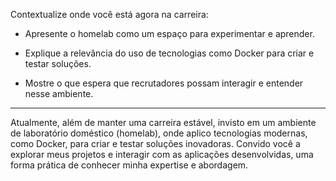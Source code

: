 Contextualize onde você está agora na carreira:

- Apresente o homelab como um espaço para experimentar e aprender.
    
- Explique a relevância do uso de tecnologias como Docker para criar e testar soluções.
    
- Mostre o que espera que recrutadores possam interagir e entender nesse ambiente.

---

Atualmente, além de manter uma carreira estável, invisto em um ambiente de laboratório doméstico (homelab), onde aplico tecnologias modernas, como Docker, para criar e testar soluções inovadoras. Convido você a explorar meus projetos e interagir com as aplicações desenvolvidas, uma forma prática de conhecer minha expertise e abordagem.

